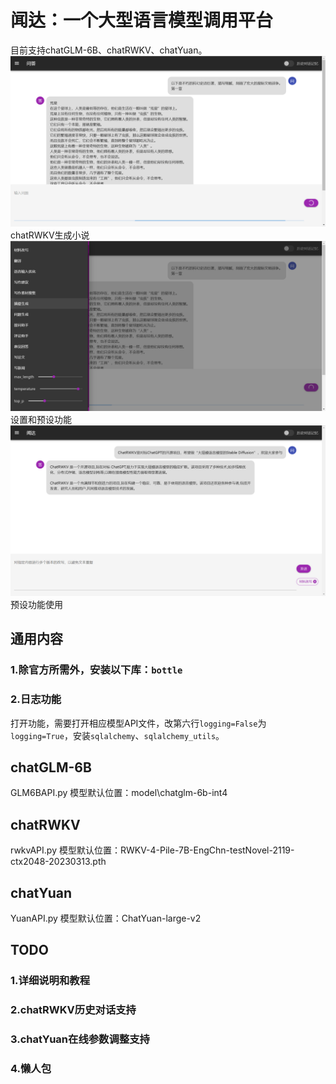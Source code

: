 # 闻达：一个大型语言模型调用平台
目前支持chatGLM-6B、chatRWKV、chatYuan。
![chatRWKV生成小说](imgs/novel.png)
chatRWKV生成小说
![设置和预设功能](imgs/setting.png)
设置和预设功能
![预设功能使用](imgs/func.png)
预设功能使用
## 通用内容
### 1.除官方所需外，安装以下库：`bottle`
### 2.日志功能
打开功能，需要打开相应模型API文件，改第六行`logging=False`为`logging=True`，安装`sqlalchemy`、`sqlalchemy_utils`。
## chatGLM-6B
GLM6BAPI.py 
模型默认位置：model\chatglm-6b-int4
## chatRWKV
rwkvAPI.py 
模型默认位置：RWKV-4-Pile-7B-EngChn-testNovel-2119-ctx2048-20230313.pth
## chatYuan
YuanAPI.py
模型默认位置：ChatYuan-large-v2
## TODO
### 1.详细说明和教程
### 2.chatRWKV历史对话支持
### 3.chatYuan在线参数调整支持
### 4.懒人包
